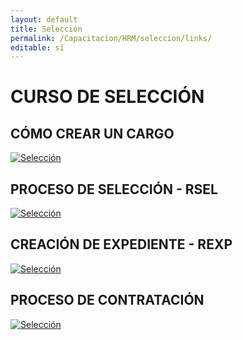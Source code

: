 ```yaml
---
layout: default
title: Selección
permalink: /Capacitacion/HRM/seleccion/links/
editable: si
---
```


# CURSO DE SELECCIÓN

## CÓMO CREAR UN CARGO


[![Selección](https://oasiserp-my.sharepoint.com/personal/martha_velasquez_oasiscom_com/_layouts/15/guestaccess.aspx?docid=1ff7262cf94414618939c17591ba4db84&authkey=AdYX3mEtXQ44dacmezLlT2Y)](https://youtu.be/809OHNGuDiE)


## PROCESO DE SELECCIÓN - RSEL


[![Selección](https://oasiserp-my.sharepoint.com/personal/martha_velasquez_oasiscom_com/_layouts/15/guestaccess.aspx?docid=11f57d28894674296a203b6c14ee42f97&authkey=AaNO7MYVltjDi8H2bC2Q3Cc)](https://youtu.be/L8SkAoydUak)


## CREACIÓN DE EXPEDIENTE - REXP


[![Selección](https://oasiserp-my.sharepoint.com/personal/martha_velasquez_oasiscom_com/_layouts/15/guestaccess.aspx?docid=1826d9fc275a3478daa1a4fcf8d47cc5f&authkey=AZhuM28bKiWkPlYhIyGfIB0)](https://youtu.be/Bm0Vm5Ub5aE)


## PROCESO DE CONTRATACIÓN


[![Selección](https://oasiserp-my.sharepoint.com/personal/martha_velasquez_oasiscom_com/_layouts/15/guestaccess.aspx?docid=1859b75b8f66541a6a13e5d20d9e9ff6e&authkey=AcjRc5wW2YVFlth8ddVsfkE)](https://youtu.be/O83l1yBf7Yo)


